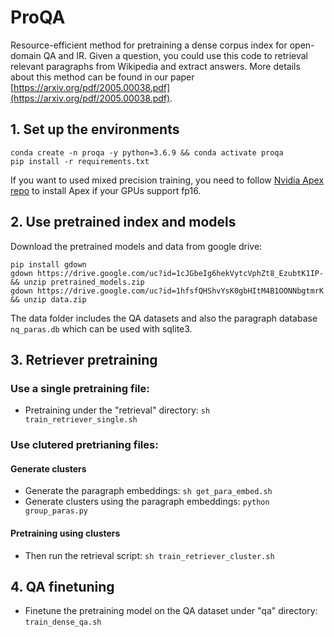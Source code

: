 # ProQA

Resource-efficient method for pretraining a dense corpus index for open-domain QA and IR. Given a question, you could use this code to retrieval relevant paragraphs from Wikipedia and extract answers. More details about this method can be found in our paper [https://arxiv.org/pdf/2005.00038.pdf](https://arxiv.org/pdf/2005.00038.pdf).

## 1. Set up the environments
```
conda create -n proqa -y python=3.6.9 && conda activate proqa
pip install -r requirements.txt
```
If you want to used mixed precision training, you need to follow [Nvidia Apex repo](https://github.com/NVIDIA/apex) to install Apex if your GPUs support fp16. 

## 2. Use pretrained index and models
Download the pretrained models and data from google drive:
```
pip install gdown
gdown https://drive.google.com/uc?id=1cJGbeIg6hekVytcVphZt8_EzubtK1IP- && unzip pretrained_models.zip
gdown https://drive.google.com/uc?id=1hfsfQHShvYsK0gbHItM4B1OONNbgtmrK && unzip data.zip
```
The data folder includes the QA datasets and also the paragraph database ``nq_paras.db`` which can be used with sqlite3. 

## 3. Retriever pretraining
### Use a single pretraining file:
* Pretraining under the "retrieval" directory: ``sh train_retriever_single.sh``

### Use clutered pretrianing files:
#### Generate clusters
* Generate the paragraph embeddings: ``sh get_para_embed.sh``
* Generate clusters using the paragraph embeddings: ``python group_paras.py``

#### Pretraining using clusters
* Then run the retrieval script: ``sh train_retriever_cluster.sh``

## 4. QA finetuning
* Finetune the pretraining model on the QA dataset under "qa" directory: ``train_dense_qa.sh``
